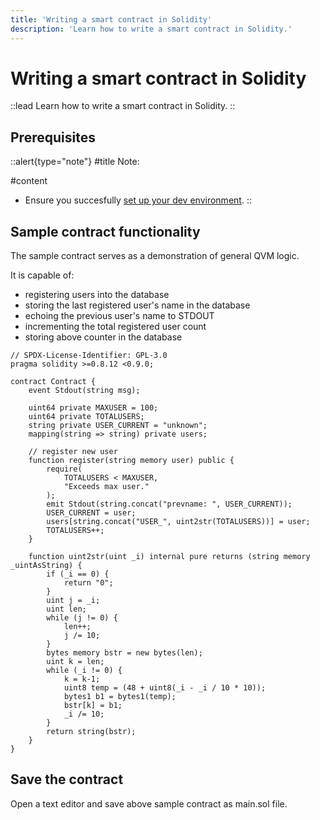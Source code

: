 ```yaml
---
title: 'Writing a smart contract in Solidity'
description: 'Learn how to write a smart contract in Solidity.'
---
```


# Writing a smart contract in Solidity

::lead
Learn how to write a smart contract in Solidity.
::

## Prerequisites

::alert{type="note"}
#title
Note:

#content
- Ensure you succesfully [set up your dev environment](/testnet/smart-contract/setup/qvmctl). 
::

## Sample contract functionality

The sample contract serves as a demonstration of general QVM logic.

It is capable of:
- registering users into the database
- storing the last registered user's name in the database
- echoing the previous user's name to STDOUT
- incrementing the total registered user count
- storing above counter in the database

```solidity
// SPDX-License-Identifier: GPL-3.0
pragma solidity >=0.8.12 <0.9.0;

contract Contract {
    event Stdout(string msg);

    uint64 private MAXUSER = 100;
    uint64 private TOTALUSERS;
    string private USER_CURRENT = "unknown";
    mapping(string => string) private users;

    // register new user
    function register(string memory user) public {
        require(
            TOTALUSERS < MAXUSER,
            "Exceeds max user."
        );
        emit Stdout(string.concat("prevname: ", USER_CURRENT));
        USER_CURRENT = user;
        users[string.concat("USER_", uint2str(TOTALUSERS))] = user;
        TOTALUSERS++;
    }

    function uint2str(uint _i) internal pure returns (string memory _uintAsString) {
        if (_i == 0) {
            return "0";
        }
        uint j = _i;
        uint len;
        while (j != 0) {
            len++;
            j /= 10;
        }
        bytes memory bstr = new bytes(len);
        uint k = len;
        while (_i != 0) {
            k = k-1;
            uint8 temp = (48 + uint8(_i - _i / 10 * 10));
            bytes1 b1 = bytes1(temp);
            bstr[k] = b1;
            _i /= 10;
        }
        return string(bstr);
    }
}
```

## Save the contract

Open a text editor and save above sample contract as main.sol file.